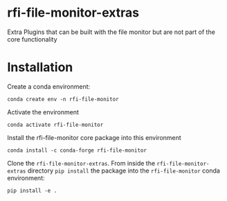 # rfi-file-monitor-extras
Extra Plugins that can be built with the file monitor but are not part of the core functionality

# Installation

Create a conda environment:

```
conda create env -n rfi-file-monitor
```

Activate the environment
```angular2html
conda activate rfi-file-monitor
```
Install the rfi-file-monitor core package into this environment
```angular2html
conda install -c conda-forge rfi-file-monitor
```

Clone the `rfi-file-monitor-extras`. From inside the `rfi-file-monitor-extras` directory `pip install` the package
into the `rfi-file-monitor` conda environment:

```angular2html
pip install -e .
```